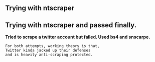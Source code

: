 ## Trying with ntscraper

## Trying with ntscraper and passed finally.

<b>Tried to scrape a twitter account but failed. Used bs4 and snscarpe.</b>

```
For both attempts, working theory is that,
Twitter kinda jacked up their defenses
and is heavily anti-scraping protected.
```
